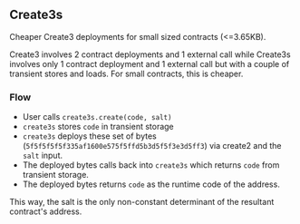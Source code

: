 ## Create3s

Cheaper Create3 deployments for small sized contracts (<=3.65KB).

Create3 involves 2 contract deployments and 1 external call while Create3s involves only 1 contract deployment and 1 external call but with a couple of transient stores and loads. For small contracts, this is cheaper.

### Flow

- User calls `create3s.create(code, salt)`
- `create3s` stores `code` in transient storage
- `create3s` deploys these set of bytes (`5f5f5f5f5f335af1600e575f5ffd5b3d5f5f3e3d5ff3`) via create2 and the `salt` input.
- The deployed bytes calls back into `create3s` which returns `code` from transient storage.
- The deployed bytes returns `code` as the runtime code of the address.

This way, the salt is the only non-constant determinant of the resultant contract's address.
